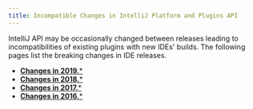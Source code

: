 ```yaml
---
title: Incompatible Changes in IntelliJ Platform and Plugins API
---
```


<!--
Before documenting a breaking API change, please, make sure that the change cannot be avoided 
in an alternative way as the following docs state:

API Compatibility policy: https://confluence.jetbrains.com/display/IDEA/IntelliJ+Platform+API+compatibility+policy
API Compatibility FAQ:    https://confluence.jetbrains.com/display/IDEA/IntelliJ+API+Compatibility+Policy+FAQ

To document a new incompatible change, add a new line with the problem pattern
followed by a 2nd line with ": "-prefixed human-readable description and recommended fix/action.

The following problem patterns are supported:

<package name> package removed
<class name> class removed
<class name> renamed to <new class name>

<class name>.<method name>(<human-readable parameters>) method removed
<class name>.<method name>(<human-readable parameters>) method return type changed from <before> to <after>
<class name>.<method name>(<human-readable parameters>) method parameter <type> removed
<class name>.<method name>(<human-readable parameters>) method parameter type changed from <before> to <after>
<class name>.<method name>(<human-readable parameters>) method visibility changed from <before> to <after>
<class name>.<method name>(<human-readable parameters>) method marked final

<class name>(<human-readable parameters>) constructor removed
<class name>(<human-readable parameters>) constructor parameter <type> removed
<class name>(<human-readable parameters>) constructor parameter type changed from <before> to <after>
<class name>(<human-readable parameters>) constructor visibility changed from <before> to <after>

<class name>.<field name> field removed
<class name>.<field name> field type changed from <before> to <after>
<class name>.<field name> field visibility changed from <before> to <after>

<class name>.<method name>(<human-readable parameters>) abstract method added
<class name> class moved to package <package name>

where <class name> is a fully-qualified name of the class, e.g. com.intellij.openapi.actionSystem.AnAction$InnerClass.
<method name> is the exact method's name. Note that constructors have dedicated patterns.
<human-readable parameters> is a string representing parameters, which are not necessarily fully qualified. They do not affect the parser. For example, instead of (java.lang.Object, java.util.List, int) you are free to write (Object, List<String>, int).

NOTE: If a change you're trying to document doesn't match any of the above patterns, fill in a ticket in the YouTrack. 
An example of a ticket is https://youtrack.jetbrains.com/issue/PR-1218. Until supported, you may document the change as you prefer, and I will correct it later.

NOTE: You are allowed to prettify the pattern using markdown-features:
 1) code quotes: `org.example.Foo.methodName`
 2) links [org.example.Foo](upsource:///platform/core-api/src/org/example/Foo)
 3) both code quotes and links: [`org.example.Foo`](upsource:///platform/core-api/src/org/example/Foo)
-->

IntelliJ API may be occasionally changed between releases leading to 
incompatibilities of existing plugins with new IDEs' builds. 
The following pages list the breaking changes in IDE releases.  
  
* [**Changes in 2019.***](api_changes/api_changes_list_2019.md)
* [**Changes in 2018.***](api_changes/api_changes_list_2018.md)
* [**Changes in 2017.***](api_changes/api_changes_list_2017.md)
* [**Changes in 2016.***](api_changes/api_changes_list_2016.md)

